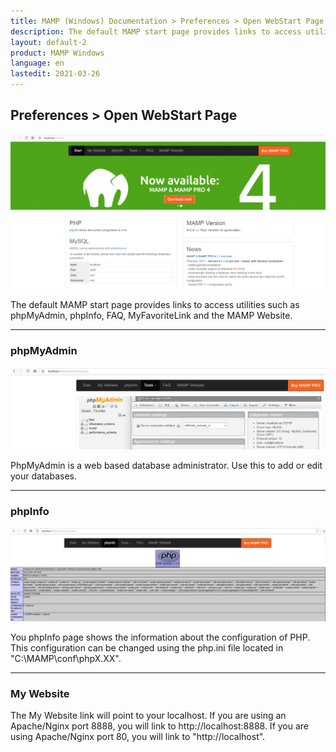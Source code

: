 ```yaml
---
title: MAMP (Windows) Documentation > Preferences > Open WebStart Page
description: The default MAMP start page provides links to access utilities such as phpMyAdmin, phpInfo, FAQ and the MAMP Website.
layout: default-2
product: MAMP Windows
language: en
lastedit: 2021-03-26
---
```


## Preferences > Open WebStart Page

![MAMP](/en/MAMP-Windows/Preferences/Open-WebStart-Page/WebStart.png)

The default MAMP start page provides links to access utilities such as phpMyAdmin, phpInfo, FAQ, MyFavoriteLink and the MAMP Website.

---

### phpMyAdmin

![MAMP](/en/MAMP-Windows/Preferences/Open-WebStart-Page/phpMyAdmin.png)

PhpMyAdmin is a web based database administrator. Use this to add or edit your databases.

---

### phpInfo

![MAMP](/en/MAMP-Windows/Preferences/Open-WebStart-Page/phpInfo.png)

You phpInfo page shows the information about the configuration of PHP. This configuration can be changed using the php.ini file located in "C:\MAMP\conf\phpX.XX".

---

### My Website

The My Website link will point to your localhost. If you are using an Apache/Nginx port 8888, you will link to http://localhost:8888. If you are using Apache/Nginx port 80, you will link to "http://localhost".